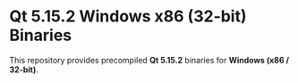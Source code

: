# Qt 5.15.2 Windows x86 (32-bit) Binaries

This repository provides precompiled **Qt 5.15.2** binaries for **Windows (x86 / 32-bit)**.

